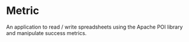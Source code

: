 # Metric
An application to read / write spreadsheets using the Apache POI library and manipulate success metrics.
